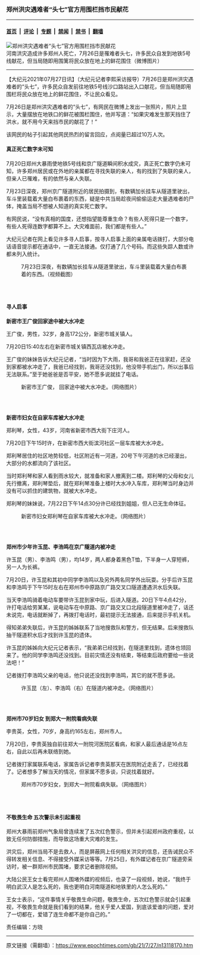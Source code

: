 ### 郑州洪灾遇难者“头七”官方用围栏挡市民献花

---

#### [首页](../../../..?n13118170) &nbsp;|&nbsp; [评论](../../../../../epoch-comment?n13118170) &nbsp;|&nbsp; [专题](../../../../../epoch-special?n13118170) &nbsp;|&nbsp; [禁闻](../../../../../epoch-news?n13118170) &nbsp;|&nbsp; [禁书](../../../../../books?n13118170) &nbsp;|&nbsp; [翻墙](https://github.com/gfw-breaker/nogfw/blob/master/README.md?n13118170)


<div><img alt="郑州洪灾遇难者“头七”官方用围栏挡市民献花" class="attachment-djy_600_400 size-djy_600_400 wp-post-image" src="https://i.epochtimes.com/assets/uploads/2021/07/id13118670-S__5636100-600x400.jpg"/>
<div class="caption">
 河南洪灾造成许多郑州人死亡，7月26日是罹难者头七，许多民众自发到地铁5号线献花，但当局随即用围篱将民众放在地上的鲜花围住（微博图片）
</div></div><hr/><div class="post_content" id="artbody" itemprop="articleBody">
 <!-- article content begin -->
 <p>
  【大纪元2021年07月27日讯】（大纪元记者李熙采访报导）7月26日是郑州洪灾遇难者的“头七”，许多民众自发前往地铁5号线沙口路站出入口献花，但当局随即用围栏将民众放在地上的鲜花围住，不让民众看见。
 </p>
 <p>
  7月26日是郑州洪灾遇难者的“头七”，有网民在微博上发出一张照片，照片上显示，大量摆放在地铁口的鲜花被围栏围住，他并写道：“如果灾难发生那天挡住了洪水，就不用今天来挡市民的献花了！”
 </p>
 <p>
  该网民的帖子引起其他网民热烈的留言回应，点阅量已超过10万人次。
 </p>
 <h4>
  真正死亡数字未可知
 </h4>
 <p>
  7月20日郑州大暴雨使地铁5号线和京广隧道瞬间积水成灾，真正死亡数字仍未可知，许多郑州居民或在外地的亲属都在寻找失联的亲人，有的找到了失联的亲人，但亲人已罹难，有的依然与亲人失联。
 </p>
 <p>
  7月23日深夜，郑州京广隧道附近的居民拍摄到，有数辆加长挂车从隧道里驶出，车斗里装载着大量白布裹着的东西，疑是中共当局趁夜间偷偷运走大量遇难者的尸体，掩盖当局不想被人知道的真实死亡数字。
 </p>
 <p>
  有网民说，“没有真相的国度，还想指望能尊重生命？有些人死得只是一个数字，有些人死得连数字都算不上。大灾难面前，我们都是有些人。”
 </p>
 <p>
  大纪元记者在网上看见许多寻人启事，按寻人启事上面的亲属电话拨打，大部分电话语音提示都在通话中，一直无法接通。仅打通了几个号码。而这些失踪人数或许都未列入统计。
 </p>
 <figure aria-describedby="caption-attachment-13118673" class="wp-caption aligncenter" id="attachment_13118673" style="width: 450px">
  <ok href="https://i.epochtimes.com/assets/uploads/2021/07/id13118673-1.jpg" target="_blank">
   <img alt="" class="size-medium wp-image-13118673" src="https://i.epochtimes.com/assets/uploads/2021/07/id13118673-1-450x458.jpg"/>
  </ok>
  <br/><figcaption class="wp-caption-text" id="caption-attachment-13118673">
   7月23日深夜，有数辆加长挂车从隧道里驶出，车斗里装载着大量白布裹着的东西。（视频截图）
  </figcaption><br/>
 </figure><br/>
 <h4>
  寻人启事
 </h4>
 <p>
  <strong>
   新密市王广俊回家途中被大水冲走
  </strong>
 </p>
 <p>
  王广俊，男性，32岁，身高172公分，新密市城关镇人。
 </p>
 <p>
  7月20日15:40左右在新密市城关镇西瓦店被水冲走。
 </p>
 <p>
  王广俊的妹妹告诉大纪元记者，“当时因为下大雨，我哥和我爸正在往家赶，还没到家都被水冲走了，我爸已经找到，我哥还没找到，他没带手机出门，所以出事后无法联系。”至于她爸爸是否平安，她不愿多说就挂了电话。
 </p>
 <figure aria-describedby="caption-attachment-13118677" class="wp-caption aligncenter" id="attachment_13118677" style="width: 450px">
  <ok href="https://i.epochtimes.com/assets/uploads/2021/07/id13118677-20.jpg" target="_blank">
   <img alt="" class="size-medium wp-image-13118677" src="https://i.epochtimes.com/assets/uploads/2021/07/id13118677-20-450x723.jpg"/>
  </ok>
  <br/><figcaption class="wp-caption-text" id="caption-attachment-13118677">
   新密市王广俊， 回家途中被大水冲走。（网络图片）
  </figcaption><br/>
 </figure><br/>
 <p>
  <strong>
   新密市妇女在自家车库被大水冲走
  </strong>
 </p>
 <p>
  郑利琴，女性，43岁，河南省新密市西大街下庄河人。
 </p>
 <p>
  7月20日下午15时许，在新密市西大街滨河社区一层车库被大水冲走。
 </p>
 <p>
  郑利琴居住的社区地势较低，社区附近有一河道，20号下午河道的水已经漫出，大部分的水都流向了该社区。
 </p>
 <p>
  当时郑利琴和家人看到雨水较大，就准备和家人撤离到二楼。郑利琴的父母和女儿先行撤离，郑利琴垫后，就在郑利琴准备上楼时大水冲入车库，郑利琴当时身边并没有可以抓住的建筑物，就被大水冲走。
 </p>
 <p>
  郑利琴的妹妹说，7月22日下午14点30分许已经找到姐姐，但人已无生命体征。
 </p>
 <figure aria-describedby="caption-attachment-13118690" class="wp-caption aligncenter" id="attachment_13118690" style="width: 450px">
  <ok href="https://i.epochtimes.com/assets/uploads/2021/07/id13118690-S__5652482.jpg" target="_blank">
   <img alt="" class="size-medium wp-image-13118690" src="https://i.epochtimes.com/assets/uploads/2021/07/id13118690-S__5652482-450x378.jpg"/>
  </ok>
  <br/><figcaption class="wp-caption-text" id="caption-attachment-13118690">
   新密市妇女郑利琴在自家车库被大水冲走。（网络图片）
  </figcaption><br/>
 </figure><br/>
 <p>
  <strong>
   郑州市少年许玉昆、李浩鸣在京广隧道内被冲走
  </strong>
 </p>
 <p>
  许玉昆（男）、李浩鸣（男），均14岁，两人都身着黑色T恤，下半身一人穿短裤，另一人为长裤。
 </p>
 <p>
  7月20日，许玉昆和其初中同学李浩鸣以及另外两名同学外出玩耍。分手后许玉昆和李浩鸣于下午15时左右在郑州市中原路京广路交叉口隧道遭遇洪水后失联。
 </p>
 <p>
  当天李浩鸣骑着电动车要带许玉昆到家中玩，后进入隧道。20日下午4点42分，许打电话给劳某某，说电动车在中原路、京广路交叉口北段隧道里被冲走了，话还未说完，电话就断掉了，再拨打电话时，最初提示无法接通，后来提示手机关机。
 </p>
 <p>
  得知弟弟失联后，许玉昆的姊姊联系了当地搜救队和警方，但无结果。后来搜救队抽干隧道积水后才找到许玉昆的遗体。
 </p>
 <p>
  许玉昆的姊姊向大纪元记者表示，“我弟弟已经找到，在隧道里找到，遗体也领回来了。他的同学李浩鸣还没找到。目前灾情还没有结束，等结束后政府要给一些说法吧！”
 </p>
 <p>
  记者拨打李浩鸣父亲的电话，他只说还没找到李浩鸣，其它的就不愿多说。
 </p>
 <figure aria-describedby="caption-attachment-13118691" class="wp-caption aligncenter" id="attachment_13118691" style="width: 450px">
  <ok href="https://i.epochtimes.com/assets/uploads/2021/07/id13118691-7.jpg" target="_blank">
   <img alt="" class="size-medium wp-image-13118691" src="https://i.epochtimes.com/assets/uploads/2021/07/id13118691-7-450x537.jpg"/>
  </ok>
  <br/><figcaption class="wp-caption-text" id="caption-attachment-13118691">
   许玉昆（左）、李浩鸣（右）在隧道内被冲走。（网络图片）
  </figcaption><br/>
 </figure><br/>
 <p>
  <strong>
   郑州市70岁妇女 到郑大一附院看病失联
  </strong>
 </p>
 <p>
  李贵英，女性，70岁，身高约165左右，郑州市人。
 </p>
 <p>
  7月20日，李贵英独自前往郑大一附院河医院区看病，和家人最后通话是16点左右，自此以后再未联络到她。
 </p>
 <p>
  记者拨打家属联系电话，家属告诉记者李贵英那天在医院附近走丢了，已经找着了。记者想多了解当天的情况，但家属不愿多谈，只说找着就好。
 </p>
 <figure aria-describedby="caption-attachment-13118693" class="wp-caption aligncenter" id="attachment_13118693" style="width: 450px">
  <ok href="https://i.epochtimes.com/assets/uploads/2021/07/id13118693-15.jpg" target="_blank">
   <img alt="" class="size-medium wp-image-13118693" src="https://i.epochtimes.com/assets/uploads/2021/07/id13118693-15-450x589.jpg"/>
  </ok>
  <br/><figcaption class="wp-caption-text" id="caption-attachment-13118693">
   郑州市70岁妇女，到郑大一附院看病失联。（网络图片）
  </figcaption><br/>
 </figure><br/>
 <h4>
  不敬畏生命 五次警示未引起重视
 </h4>
 <p>
  郑州大暴雨前郑州气象局曾连续发了五次红色警示，但并未引起郑州政府重视，以致无任何防御措施，而导致这场重大灾难的发生。
 </p>
 <p>
  洪灾后，郑州当局不是去救人，而是屏蔽网上任何相关洪灾的信息，还告诫民众不得转发相关信息、不得接受外媒采访等等。7月25日，有外媒记者在京广隧道旁采访时，被一群郑州市民围堵，要求记者删除视频。
 </p>
 <p>
  大陆公民王女士看完郑州人围堵外媒的视频后，也录了一段视频，她说，“我终于明白武汉人是怎么死的，我也更明白河南隧道和地铁里的人怎么死的。”
 </p>
 <p>
  王女士表示，“这件事情关乎敬畏生命问题，敬畏生命，五次红色警示就会引起重视，不敬畏生命就是我们看到的结果，他关乎爱人爱国，到底该爱谁的问题，爱对了一切都在，爱错了连生命都不是你自己的。”
 </p>
 <p>
  责任编辑：方晓
 </p>
 <!-- article content end -->
 <div id="below_article_ad">
 </div>
</div>


---

原文链接（需翻墙）：https://www.epochtimes.com/gb/21/7/27/n13118170.htm